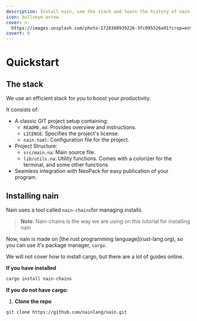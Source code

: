 ```yaml
---
description: Install nain, see the stack and learn the history of nain
icon: bullseye-arrow
cover: >-
  https://images.unsplash.com/photo-1728388939226-3fc095526a91?crop=entropy&cs=srgb&fm=jpg&ixid=M3wxOTcwMjR8MHwxfHJhbmRvbXx8fHx8fHx8fDE3MzA0MTQ2OTl8&ixlib=rb-4.0.3&q=85
coverY: 0
---
```


# Quickstart

## The stack

We use an efficient stack for you to boost your productivity.

It consists of:

* A classic GIT project setup containing:
  * `README.md`: Provides overview and instructions.
  * `LICENSE`: Specifies the project's license.
  * `nain.toml`: Configuration file for the project.
* Project Structure:
  * `src/main.na`: Main source file.
  * `lib/utils.na`: Utility functions. Comes with a colorizer for the terminal, and some other functions
* Seamless integration with NeoPack for easy publication of your program.

## Installing nain

Nain uses a tool called `nain-chains`for managing installs.

> **Note**: Nain-chains is the way we are using on this tutorial for installing nain

Now, nain is made on \[the rust programming language]\(rust-lang.org), so you can use it's package manager, `cargo`.

We will not cover how to install cargo, but there are a lot of guides online.&#x20;



**If you have installed**

```bash
cargo install nain-chains
```

**If you do not have cargo:**

1. **Clone the repo**

```bash
git clone https://github.com/nainlang/nain.git
```

